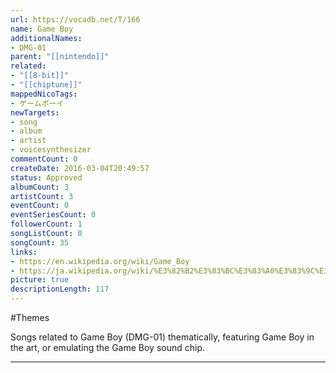 ```yaml
---
url: https://vocadb.net/T/166
name: Game Boy
additionalNames: 
- DMG-01
parent: "[[nintendo]]"
related:
- "[[8-bit]]"
- "[[chiptune]]"
mappedNicoTags:
- ゲームボーイ
newTargets:
- song
- album
- artist
- voicesynthesizer
commentCount: 0
createDate: 2016-03-04T20:49:57
status: Approved
albumCount: 3
artistCount: 3
eventCount: 0
eventSeriesCount: 0
followerCount: 1
songListCount: 0
songCount: 35
links: 
- https://en.wikipedia.org/wiki/Game_Boy
- https://ja.wikipedia.org/wiki/%E3%82%B2%E3%83%BC%E3%83%A0%E3%83%9C%E3%83%BC%E3%82%A4
picture: true
descriptionLength: 117
---
```


#Themes

Songs related to Game Boy (DMG-01) thematically, featuring Game Boy in the art, or emulating the Game Boy sound chip.

---

